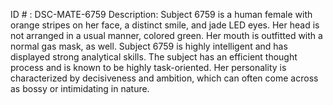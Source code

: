 ID # : DSC-MATE-6759
Description: Subject 6759 is a human female with orange stripes on her face, a distinct smile, and jade LED eyes. Her head is not arranged in a usual manner, colored green. Her mouth is outfitted with a normal gas mask, as well. Subject 6759 is highly intelligent and has displayed strong analytical skills. The subject has an efficient thought process and is known to be highly task-oriented. Her personality is characterized by decisiveness and ambition, which can often come across as bossy or intimidating in nature.